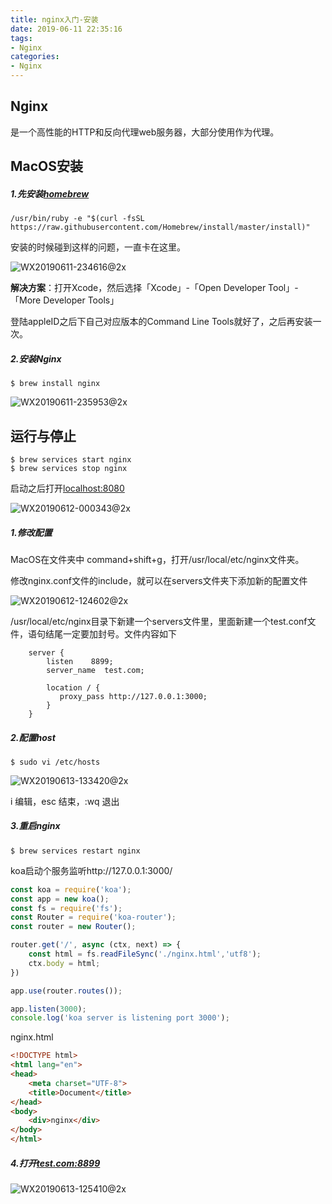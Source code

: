 ```yaml
---
title: nginx入门-安装
date: 2019-06-11 22:35:16
tags: 
- Nginx
categories: 
- Nginx
---
```


## Nginx

是一个高性能的HTTP和反向代理web服务器，大部分使用作为代理。



## MacOS安装

##### 1.先安装[homebrew](https://brew.sh/index_zh-cn)

```shell
/usr/bin/ruby -e "$(curl -fsSL  https://raw.githubusercontent.com/Homebrew/install/master/install)"
```

安装的时候碰到这样的问题，一直卡在这里。

![WX20190611-234616@2x](http://www.qinhanwen.xyz/WX20190611-234616@2x.png)



**解决方案**：打开Xcode，然后选择「Xcode」-「Open Developer Tool」-「More Developer Tools」

登陆appleID之后下自己对应版本的Command Line Tools就好了，之后再安装一次。



##### 2.安装Nginx

```shell
$ brew install nginx
```

![WX20190611-235953@2x](http://www.qinhanwen.xyz/WX20190611-235953@2x.png)



## 运行与停止

```shell
$ brew services start nginx 
$ brew services stop nginx 
```

启动之后打开[localhost:8080](localhost:8080)

![WX20190612-000343@2x](http://www.qinhanwen.xyz/WX20190612-000343@2x.png)

##### 1.修改配置

MacOS在文件夹中 command+shift+g，打开/usr/local/etc/nginx文件夹。

修改nginx.conf文件的include，就可以在servers文件夹下添加新的配置文件

![WX20190612-124602@2x](http://www.qinhanwen.xyz/WX20190612-124602@2x.png)



/usr/local/etc/nginx目录下新建一个servers文件里，里面新建一个test.conf文件，语句结尾一定要加封号。文件内容如下

```
    server {
        listen    8899;
        server_name  test.com;

        location / {
           proxy_pass http://127.0.0.1:3000;
        }
    }
```

##### 2.配置host

```shell
$ sudo vi /etc/hosts  
```

![WX20190613-133420@2x](http://www.qinhanwen.xyz/WX20190613-133420@2x.png)

i 编辑，esc 结束，:wq 退出



##### 3.重启nginx

```shell
$ brew services restart nginx
```

koa启动个服务监听http://127.0.0.1:3000/

```javascript
const koa = require('koa');
const app = new koa();
const fs = require('fs');
const Router = require('koa-router');
const router = new Router();

router.get('/', async (ctx, next) => {
    const html = fs.readFileSync('./nginx.html','utf8');
    ctx.body = html;
})

app.use(router.routes());

app.listen(3000);
console.log('koa server is listening port 3000');

```



nginx.html

```html
<!DOCTYPE html>
<html lang="en">
<head>
    <meta charset="UTF-8">
    <title>Document</title>
</head>
<body>
    <div>nginx</div>
</body>
</html>
```



##### 4.打开[test.com:8899](test.com:8899)

![WX20190613-125410@2x](http://www.qinhanwen.xyz/WX20190613-125410@2x.png)



